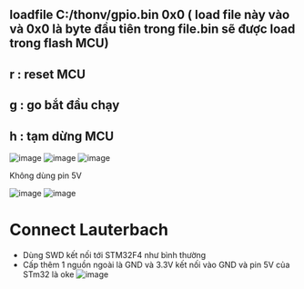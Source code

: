 ## loadfile C:/thonv/gpio.bin 0x0 ( load file này vào và 0x0 là byte đầu tiên trong file.bin sẽ được load trong flash MCU)
## r : reset MCU
## g : go bắt đầu chạy 
## h : tạm dừng MCU

![image](https://user-images.githubusercontent.com/56969447/225380518-ee7496e6-0b46-4942-b364-0ff99c233456.png)
![image](https://user-images.githubusercontent.com/56969447/225383822-522c1f3f-2b77-465c-958a-be8ec92dee9e.png)
![image](https://user-images.githubusercontent.com/56969447/225383936-f007eb62-c0ab-447b-932b-73fb71791822.png)

Không dùng pin 5V

![image](https://github.com/VANTHO15/jtag/assets/56969447/acb3de1b-fcf9-48f1-9376-ba10307e09f4)
![image](https://github.com/VANTHO15/jtag/assets/56969447/7607e9ab-8437-426c-b119-bdbbbbc03a32)

# Connect Lauterbach
- Dùng SWD kết nối tới STM32F4 như bình thường
- Cấp thêm 1 nguồn ngoài là GND và 3.3V kết nối vào GND và pin 5V của STm32 là oke
![image](https://github.com/VANTHO15/jtag/assets/56969447/33602e7e-0367-4b40-92c9-b5aedf7abd20)

